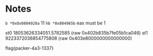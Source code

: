 # Notes

`b *0x0x0804928a`
11
`hb *0x804965b`
eax must be 1

st0            18053626334051.5782585 (raw 0x402b835b7fe05b1ca046)
st1            9223372036854775808 (raw 0x403e8000000000000000)


flag{packer-4a3-1337}